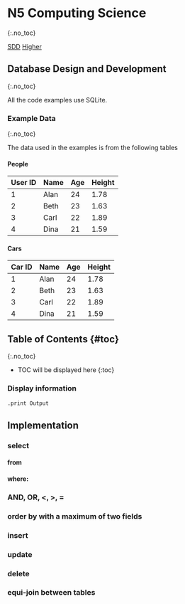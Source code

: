 # N5 Computing Science
{:.no_toc}

[SDD](index.md)
[Higher](H-CS-SDD.md)

## Database Design and Development
{:.no_toc}

All the code examples use SQLite.

### Example Data
{:.no_toc}

The data used in the examples is from the following tables

#### People

| User ID | Name | Age | Height |
|--|--|--| -- |
| 1 | Alan | 24 | 1.78 |
| 2 | Beth | 23 | 1.63 |
| 3 | Carl | 22 | 1.89 |
| 4 | Dina | 21 | 1.59 |

#### Cars

| Car ID | Name | Age | Height |
|--|--|--| -- |
| 1 | Alan | 24 | 1.78 |
| 2 | Beth | 23 | 1.63 |
| 3 | Carl | 22 | 1.89 |
| 4 | Dina | 21 | 1.59 |

## Table of Contents {#toc}
{:.no_toc}

* TOC will be displayed here
{:toc}

### Display information

``` SQL
.print Output
```

## Implementation

### select

#### from

#### where:

### AND, OR, <, >, =

### order by with a maximum of two fields

### insert

### update

### delete

### equi-join between tables
